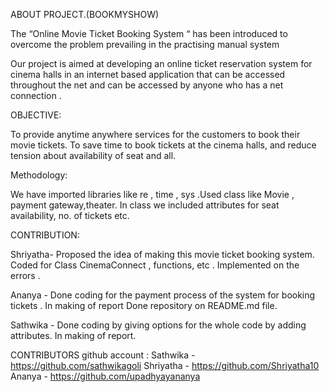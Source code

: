 ABOUT PROJECT.(BOOKMYSHOW)

The “Online Movie Ticket Booking System “ has been introduced to overcome the problem prevailing in the practising manual system

Our project is aimed at developing an online ticket reservation system for cinema halls in an internet based application that can be accessed throughout the net and can be accessed by anyone who has a net connection .

OBJECTIVE:

To provide anytime anywhere services for the customers to book their movie tickets. To save time to book tickets at the cinema halls, and reduce tension about availability of seat and all.

Methodology:

We have imported libraries like re , time , sys .Used class like Movie , payment gateway,theater. In class we included attributes for seat availability, no. of tickets etc.

CONTRIBUTION:

Shriyatha- Proposed the idea of making this movie ticket booking system. Coded for Class CinemaConnect , functions, etc . Implemented on the errors .

Ananya - Done coding for the payment process of the system for booking tickets . In making of report Done repository on README.md file.

Sathwika - Done coding by giving options for the whole code by adding attributes. In making of report.

CONTRIBUTORS github account : Sathwika - https://github.com/sathwikagoli Shriyatha - https://github.com/Shriyatha10 Ananya - https://github.com/upadhyayananya
